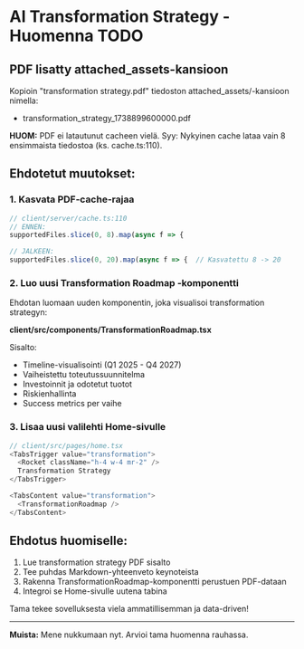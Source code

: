# AI Transformation Strategy - Huomenna TODO

## PDF lisatty attached_assets-kansioon

Kopioin "transformation strategy.pdf" tiedoston attached_assets/-kansioon nimella:
- transformation_strategy_1738899600000.pdf

**HUOM:** PDF ei latautunut cacheen vielä. Syy: Nykyinen cache lataa vain 8 ensimmaista tiedostoa (ks. cache.ts:110).

## Ehdotetut muutokset:

### 1. Kasvata PDF-cache-rajaa

```typescript
// client/server/cache.ts:110
// ENNEN:
supportedFiles.slice(0, 8).map(async f => {

// JALKEEN:
supportedFiles.slice(0, 20).map(async f => {  // Kasvatettu 8 -> 20
```

### 2. Luo uusi Transformation Roadmap -komponentti

Ehdotan luomaan uuden komponentin, joka visualisoi transformation strategyn:

**client/src/components/TransformationRoadmap.tsx**

Sisalto:
- Timeline-visualisointi (Q1 2025 - Q4 2027)
- Vaiheistettu toteutussuunnitelma
- Investoinnit ja odotetut tuotot
- Riskienhallinta
- Success metrics per vaihe

### 3. Lisaa uusi valilehti Home-sivulle

```typescript
// client/src/pages/home.tsx
<TabsTrigger value="transformation">
  <Rocket className="h-4 w-4 mr-2" />
  Transformation Strategy
</TabsTrigger>

<TabsContent value="transformation">
  <TransformationRoadmap />
</TabsContent>
```

## Ehdotus huomiselle:

1. Lue transformation strategy PDF sisalto
2. Tee puhdas Markdown-yhteenveto keynoteista
3. Rakenna TransformationRoadmap-komponentti perustuen PDF-dataan
4. Integroi se Home-sivulle uutena tabina

Tama tekee sovelluksesta viela ammatillisemman ja data-driven!

---

**Muista:** Mene nukkumaan nyt. Arvioi tama huomenna rauhassa.

